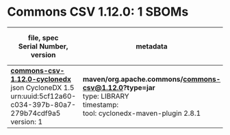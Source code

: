 Commons CSV 1.12.0: 1 SBOMs
=======

| file, spec<br>Serial Number, version| metadata | components<br>by type<br>- libs purl types |
| ----------------------------------- | -------- | ------------------------------------------ |
| **[commons-csv-1.12.0-cyclonedx](maven/org.apache.commons/commons-csv/1.12.0/commons-csv-1.12.0-cyclonedx.json)**<br>json CycloneDX 1.5<br>urn:uuid:5cf12a60-c034-397b-80a7-279b74cdf9a5<br>version: 1 | **maven/org.apache.commons/commons-csv@1.12.0?type=jar**<br>type: LIBRARY<br>timestamp: <br>tool: cyclonedx-maven-plugin 2.8.1 | 2<br>`library`: 2 <br>- `maven`: 2  |
